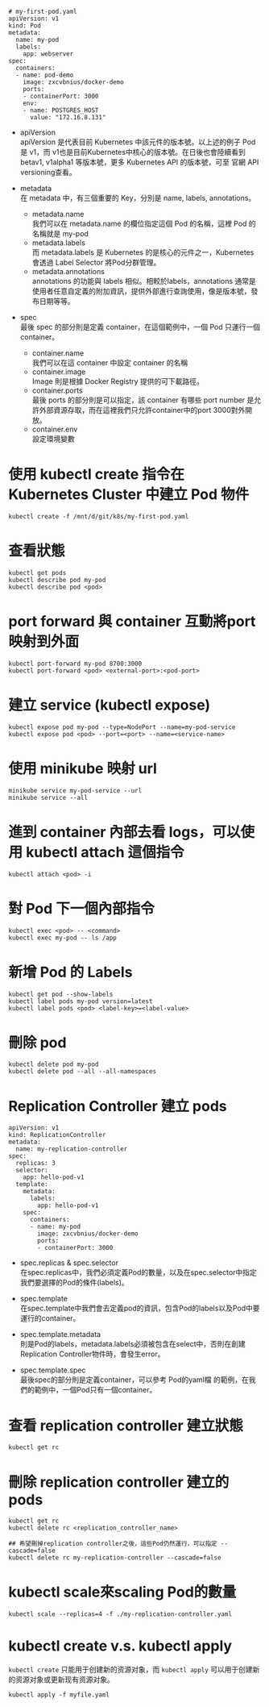 

    # my-first-pod.yaml
    apiVersion: v1
    kind: Pod
    metadata:
      name: my-pod
      labels:
        app: webserver
    spec:
      containers:
      - name: pod-demo
        image: zxcvbnius/docker-demo
        ports:
        - containerPort: 3000
        env:
        - name: POSTGRES_HOST
          value: "172.16.8.131"

- apiVersion  
  apiVersion 是代表目前 Kubernetes 中該元件的版本號。以上述的例子 Pod 是 v1，而 v1也是目前Kubernetes中核心的版本號。在日後也會陸續看到 betav1, v1alpha1 等版本號，更多 Kubernetes API 的版本號，可至 官網 API versioning查看。  

- metadata  
在 metadata 中，有三個重要的 Key，分別是 name, labels, annotations。

  - metadata.name  
    我們可以在 metadata.name 的欄位指定這個 Pod 的名稱，這裡 Pod 的名稱就是 my-pod
  - metadata.labels  
    而 metadata.labels 是 Kubernetes 的是核心的元件之一，Kubernetes 會透過 Label Selector 將Pod分群管理。
  - metadata.annotations  
    annotations 的功能與 labels 相似。相較於labels，annotations 通常是使用者任意自定義的附加資訊，提供外部進行查詢使用，像是版本號，發布日期等等。

- spec  
最後 spec 的部分則是定義 container，在這個範例中，一個 Pod 只運行一個 container。

  - container.name  
  我們可以在這 container 中設定 container 的名稱
  - container.image  
  Image 則是根據 Docker Registry 提供的可下載路徑。
  - container.ports  
  最後 ports 的部分則是可以指定，該 container 有哪些 port number 是允許外部資源存取，而在這裡我們只允許container中的port 3000對外開放。
  - container.env  
  設定環境變數  


# 使用 kubectl create 指令在 Kubernetes Cluster 中建立 Pod 物件  

    kubectl create -f /mnt/d/git/k8s/my-first-pod.yaml

# 查看狀態

    kubectl get pods  
    kubectl describe pod my-pod  
    kubectl describe pod <pod>  

# port forward 與 container 互動將port映射到外面    

    kubectl port-forward my-pod 8700:3000
    kubectl port-forward <pod> <external-port>:<pod-port>

# 建立 service (kubectl expose)  

    kubectl expose pod my-pod --type=NodePort --name=my-pod-service
    kubectl expose pod <pod> --port=<port> --name=<service-name>

# 使用 minikube 映射 url  
    
    minikube service my-pod-service --url
    minikube service --all

# 進到 container 內部去看 logs，可以使用 kubectl attach 這個指令  

    kubectl attach <pod> -i

# 對 Pod 下一個內部指令  

    kubectl exec <pod> -- <command>
    kubectl exec my-pod -- ls /app

# 新增 Pod 的 Labels  

    kubectl get pod --show-labels
    kubectl label pods my-pod version=latest
    kubectl label pods <pod> <label-key>=<label-value>

# 刪除 pod  

    kubectl delete pod my-pod
    kubectl delete pod --all --all-namespaces


# Replication Controller 建立 pods  

    apiVersion: v1
    kind: ReplicationController
    metadata:
      name: my-replication-controller
    spec:
      replicas: 3
      selector:
        app: hello-pod-v1
      template:
        metadata:
          labels:
            app: hello-pod-v1
        spec:
          containers:
          - name: my-pod
            image: zxcvbnius/docker-demo
            ports:
            - containerPort: 3000

- spec.replicas & spec.selector  
  在spec.replicas中，我們必須定義Pod的數量，以及在spec.selector中指定我們要選擇的Pod的條件(labels)。

- spec.template  
  在spec.template中我們會去定義pod的資訊，包含Pod的labels以及Pod中要運行的container。

- spec.template.metadata  
  則是Pod的labels，metadata.labels必須被包含在select中，否則在創建Replication Controller物件時，會發生error。

- spec.template.spec  
  最後spec的部分則是定義container，可以參考 Pod的yaml檔 的範例，在我們的範例中，一個Pod只有一個container。

# 查看 replication controller 建立狀態

    kubectl get rc

# 刪除 replication controller 建立的 pods  

    kubectl get rc
    kubectl delete rc <replication_controller_name>
    
    ## 希望刪掉replication controller之後，這些Pod仍然運行，可以指定 --cascade=false
    kubectl delete rc my-replication-controller --cascade=false

# kubectl scale來scaling Pod的數量  

    kubectl scale --replicas=4 -f ./my-replication-controller.yaml


# kubectl create v.s. kubectl apply  

`kubectl create` 只能用于创建新的资源对象，而 `kubectl apply` 可以用于创建新的资源对象或更新现有资源对象。  

    kubectl apply -f myfile.yaml 


